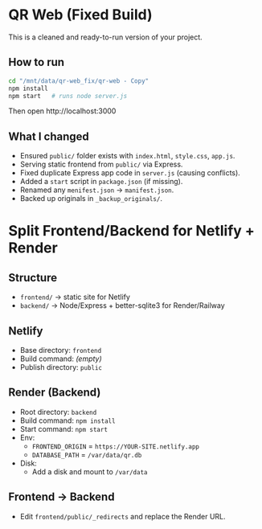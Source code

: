 # QR Web (Fixed Build)

This is a cleaned and ready-to-run version of your project.

## How to run

```bash
cd "/mnt/data/qr-web_fix/qr-web - Copy"
npm install
npm start   # runs node server.js
```

Then open http://localhost:3000

## What I changed

- Ensured `public/` folder exists with `index.html`, `style.css`, `app.js`.
- Serving static frontend from `public/` via Express.
- Fixed duplicate Express app code in `server.js` (causing conflicts).
- Added a `start` script in `package.json` (if missing).
- Renamed any `menifest.json` → `manifest.json`.
- Backed up originals in `_backup_originals/`.

# Split Frontend/Backend for Netlify + Render

## Structure
- `frontend/` → static site for Netlify
- `backend/` → Node/Express + better-sqlite3 for Render/Railway

## Netlify
- Base directory: `frontend`
- Build command: *(empty)*
- Publish directory: `public`

## Render (Backend)
- Root directory: `backend`
- Build command: `npm install`
- Start command: `npm start`
- Env:
  - `FRONTEND_ORIGIN` = `https://YOUR-SITE.netlify.app`
  - `DATABASE_PATH` = `/var/data/qr.db`
- Disk:
  - Add a disk and mount to `/var/data`

## Frontend → Backend
- Edit `frontend/public/_redirects` and replace the Render URL.
